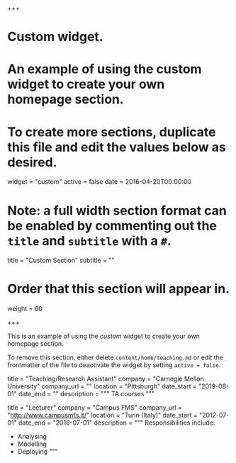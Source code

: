 +++
# Custom widget.
# An example of using the custom widget to create your own homepage section.
# To create more sections, duplicate this file and edit the values below as desired.
widget = "custom"
active = false
date = 2016-04-20T00:00:00

# Note: a full width section format can be enabled by commenting out the `title` and `subtitle` with a `#`.
title = "Custom Section"
subtitle = ""

# Order that this section will appear in.
weight = 60

+++

This is an example of using the *custom* widget to create your own homepage section.

To remove this section, either delete `content/home/teaching.md` or edit the frontmatter of the file to deactivate the widget by setting `active = false`.

  title = "Teaching/Research Assistant"
  company = "Carnegie Mellon University"
  company_url = ""
  location = "Pittsburgh"
  date_start = "2019-08-01"
  date_end = ""
  description = """ TA courses """

  title = "Lecturer"
  company = "Campus FMS"
  company_url = "http://www.campusmfs.it/"
  location = "Turin (Italy)"
  date_start = "2012-07-01"
  date_end = "2016-07-01"
  description = """
  Responsibilities include:
  
  * Analysing
  * Modelling
  * Deploying
  """

